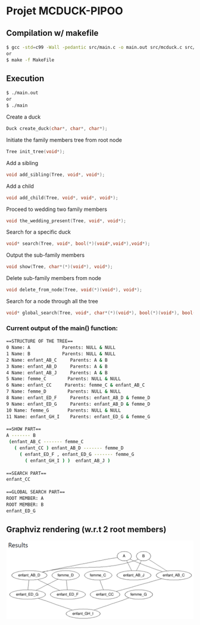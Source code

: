 # Projet MCDUCK-PIPOO 

## Compilation w/ makefile
```sh
$ gcc -std=c99 -Wall -pedantic src/main.c -o main.out src/mcduck.c src/node.c src/tree.c
or 
$ make -f MakeFile 
```
## Execution
```sh
$ ./main.out 
or
$ ./main
```
Create a duck
```c
Duck create_duck(char*, char*, char*);
```
Initiate the family members tree from root node
```c
Tree init_tree(void*);
```
Add a sibling  
```c
void add_sibling(Tree, void*, void*); 
```
Add a child 
```c
void add_child(Tree, void*, void*, void*);
```
Proceed to wedding two family members
```c
void the_wedding_present(Tree, void*, void*); 
```
Search for a specific duck  
```c
void* search(Tree, void*, bool(*)(void*,void*),void*);
```
Output the sub-family members
```c
void show(Tree, char*(*)(void*), void*);
```
Delete sub-family members from node 
```c
void delete_from_node(Tree, void(*)(void*), void*); 
```
Search for a node through all the tree  
```c
void* global_search(Tree, void*, char*(*)(void*), bool(*)(void*), bool(*)(void*,void*), void*); 
```

### Current output of the main() function:
```bash
==STRUCTURE OF THE TREE==
0 Name: A 	         Parents: NULL & NULL
1 Name: B 	         Parents: NULL & NULL
2 Name: enfant_AB_C 	Parents: A & B
3 Name: enfant_AB_D 	Parents: A & B
4 Name: enfant_AB_J 	Parents: A & B
5 Name: femme_C 	   Parents: NULL & NULL
6 Name: enfant_CC 	  Parents: femme_C & enfant_AB_C
7 Name: femme_D 	   Parents: NULL & NULL
8 Name: enfant_ED_F 	Parents: enfant_AB_D & femme_D
9 Name: enfant_ED_G 	Parents: enfant_AB_D & femme_D
10 Name: femme_G 	   Parents: NULL & NULL
11 Name: enfant_GH_I 	Parents: enfant_ED_G & femme_G

==SHOW PART==
A ------- B
 (enfant_AB_C ------- femme_C
   ( enfant_CC ) enfant_AB_D ------- femme_D
     ( enfant_ED_F , enfant_ED_G ------- femme_G
       ( enfant_GH_I ) )  enfant_AB_J ) 

==SEARCH PART==
enfant_CC

==GLOBAL SEARCH PART==
ROOT MEMBER: A
ROOT MEMBER: B
enfant_ED_G
```

## Graphviz rendering (w.r.t 2 root members)
![Graphviz rendering (w.r.t 2 root members)](l3-----scrooge-mcduck/images/graph.png)